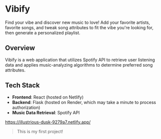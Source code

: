 # Vibify

Find your vibe and discover new music to love! Add your favorite artists, favorite songs, and tweak song attributes to fit the vibe you're looking for, then generate a personalized playlist.

## Overview

Vibify is a web application that utilizes Spotify API to retrieve user listening data and applies music-analyzing algorithms to determine preferred song attributes.

## Tech Stack

- **Frontend**: React (hosted on Netlify)
- **Backend**: Flask (hosted on Render, which may take a minute to process authorization)
- **Music Data Retrieval**: Spotify API

https://illustrious-dusk-9279a7.netlify.app/
> This is my first project!
